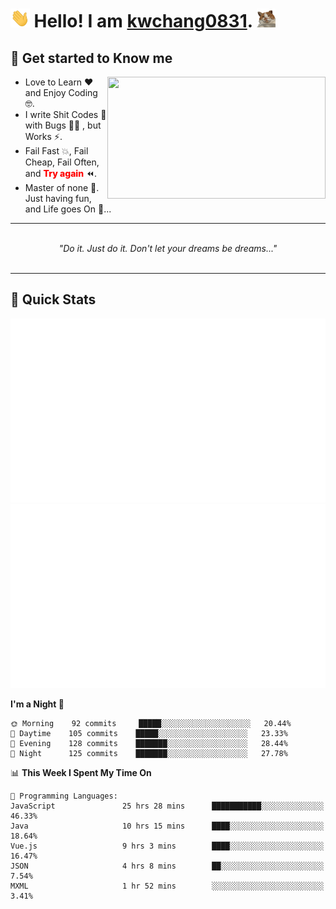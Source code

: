 <h1> <img src="./assets/hi.gif" height="30px"> Hello! I am <a href="https://github.com/kwchang0831">kwchang0831</a>. <img src="./assets/cool-cat.gif" height="30px"> </h1>
</h1>

## 🎉 Get started to Know me

<a href="#"><img align="right" src="https://media.tenor.com/S5qCffxIFdUAAAAC/the-muppet-kermit-the-frog.gif" width="349" height="195" /></a>

- Love to Learn ❤️ and Enjoy Coding 🤓.
- I write Shit Codes 💩 with Bugs 🐛🐛 , but Works ⚡️.
- Fail Fast 💥, Fail Cheap, Fail Often, and <span style="color:red;font-weight:800;">Try again</span> ⏪️.
- Master of none 🤪. Just having fun, and Life goes On 🌱...

<hr/>
<br/>
<div align="center">
<i>"Do it. Just do it. Don't let your dreams be dreams..." </i>
</div>
<br/>
<hr/>

## 🙈 Quick Stats

![](https://raw.githubusercontent.com/kwchang0831/kwchang0831/output/generated/overview.svg)
![](https://raw.githubusercontent.com/kwchang0831/kwchang0831/output/generated/languages.svg)

<!--START_SECTION:waka-->
**I'm a Night 🦉** 

```text
🌞 Morning    92 commits     █████░░░░░░░░░░░░░░░░░░░░   20.44% 
🌆 Daytime    105 commits    █████░░░░░░░░░░░░░░░░░░░░   23.33% 
🌃 Evening    128 commits    ███████░░░░░░░░░░░░░░░░░░   28.44% 
🌙 Night      125 commits    ███████░░░░░░░░░░░░░░░░░░   27.78%

```


📊 **This Week I Spent My Time On** 

```text
💬 Programming Languages: 
JavaScript               25 hrs 28 mins      ███████████░░░░░░░░░░░░░░   46.33% 
Java                     10 hrs 15 mins      ████░░░░░░░░░░░░░░░░░░░░░   18.64% 
Vue.js                   9 hrs 3 mins        ████░░░░░░░░░░░░░░░░░░░░░   16.47% 
JSON                     4 hrs 8 mins        ██░░░░░░░░░░░░░░░░░░░░░░░   7.54% 
MXML                     1 hr 52 mins        ░░░░░░░░░░░░░░░░░░░░░░░░░   3.41%

```


<!--END_SECTION:waka-->
